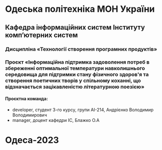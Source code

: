 # Одеська політехніка МОН України

## Кафедра інформаційних систем Інституту комп’ютерних систем

### Дисципліна «Технології створення програмних продуктів»

### Проєкт «Інформаційна підтримка задоволення потреб в збереженні оптимальної температури навколишнього середовища для підтримки стану фізичного здоров'я та створення поетичних творів у спільному коханні, що відзначається зацікавленістю літературною поезією»

#### Проєктна команда:

- developer, студент 3-го курсу, групи АІ-214, Андрієнко Володимир Володимирович
- manager, доцент кафедри ІС, Блажко О.А

# Одеса-2023
